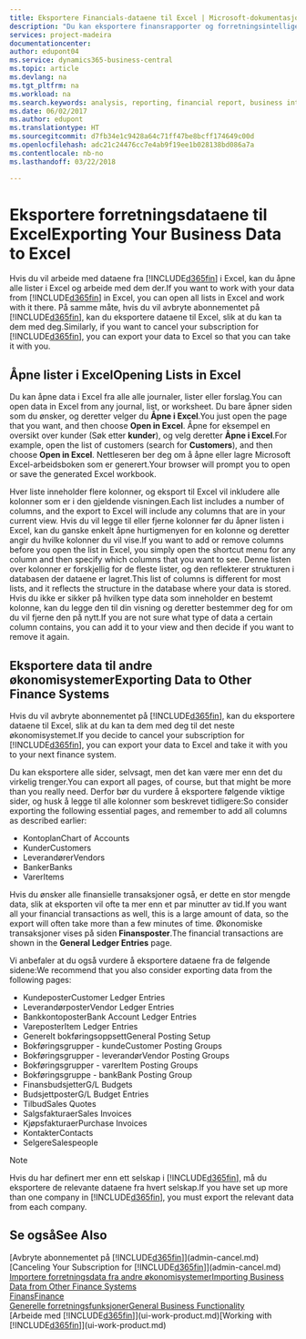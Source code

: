 ```yaml
---
title: Eksportere Financials-dataene til Excel | Microsoft-dokumentasjon
description: "Du kan eksportere finansrapporter og forretningsintelligensdata fra Business Centraln til Excel, eller du kan åpne Financials-dataene i Excel."
services: project-madeira
documentationcenter: 
author: edupont04
ms.service: dynamics365-business-central
ms.topic: article
ms.devlang: na
ms.tgt_pltfrm: na
ms.workload: na
ms.search.keywords: analysis, reporting, financial report, business intelligence, BI, Excel
ms.date: 06/02/2017
ms.author: edupont
ms.translationtype: HT
ms.sourcegitcommit: d7fb34e1c9428a64c71ff47be8bcff174649c00d
ms.openlocfilehash: adc21c24476cc7e4ab9f19ee1b028138bd086a7a
ms.contentlocale: nb-no
ms.lasthandoff: 03/22/2018

---
```

# <a name="exporting-your-business-data-to-excel"></a><span data-ttu-id="cc2f5-103">Eksportere forretningsdataene til Excel</span><span class="sxs-lookup"><span data-stu-id="cc2f5-103">Exporting Your Business Data to Excel</span></span>
<span data-ttu-id="cc2f5-104">Hvis du vil arbeide med dataene fra [!INCLUDE[d365fin](includes/d365fin_md.md)] i Excel, kan du åpne alle lister i Excel og arbeide med dem der.</span><span class="sxs-lookup"><span data-stu-id="cc2f5-104">If you want to work with your data from [!INCLUDE[d365fin](includes/d365fin_md.md)] in Excel, you can open all lists in Excel and work with it there.</span></span> <span data-ttu-id="cc2f5-105">På samme måte, hvis du vil avbryte abonnementet på [!INCLUDE[d365fin](includes/d365fin_md.md)], kan du eksportere dataene til Excel, slik at du kan ta dem med deg.</span><span class="sxs-lookup"><span data-stu-id="cc2f5-105">Similarly, if you want to cancel your subscription for [!INCLUDE[d365fin](includes/d365fin_md.md)], you can export your data to Excel so that you can take it with you.</span></span>

## <a name="opening-lists-in-excel"></a><span data-ttu-id="cc2f5-106">Åpne lister i Excel</span><span class="sxs-lookup"><span data-stu-id="cc2f5-106">Opening Lists in Excel</span></span>
<span data-ttu-id="cc2f5-107">Du kan åpne data i Excel fra alle alle journaler, lister eller forslag.</span><span class="sxs-lookup"><span data-stu-id="cc2f5-107">You can open data in Excel from any journal, list, or worksheet.</span></span> <span data-ttu-id="cc2f5-108">Du bare åpner siden som du ønsker, og deretter velger du **Åpne i Excel**.</span><span class="sxs-lookup"><span data-stu-id="cc2f5-108">You just open the page that you want, and then choose **Open in Excel**.</span></span> <span data-ttu-id="cc2f5-109">Åpne for eksempel en oversikt over kunder (Søk etter **kunder**), og velg deretter **Åpne i Excel**.</span><span class="sxs-lookup"><span data-stu-id="cc2f5-109">For example, open the list of customers (search for **Customers**), and then choose **Open in Excel**.</span></span> <span data-ttu-id="cc2f5-110">Nettleseren ber deg om å åpne eller lagre Microsoft Excel-arbeidsboken som er generert.</span><span class="sxs-lookup"><span data-stu-id="cc2f5-110">Your browser will prompt you to open or save the generated Excel workbook.</span></span>  

<span data-ttu-id="cc2f5-111">Hver liste inneholder flere kolonner, og eksport til Excel vil inkludere alle kolonner som er i den gjeldende visningen.</span><span class="sxs-lookup"><span data-stu-id="cc2f5-111">Each list includes a number of columns, and the export to Excel will include any columns that are in your current view.</span></span> <span data-ttu-id="cc2f5-112">Hvis du vil legge til eller fjerne kolonner før du åpner listen i Excel, kan du ganske enkelt åpne hurtigmenyen for en kolonne og deretter angir du hvilke kolonner du vil vise.</span><span class="sxs-lookup"><span data-stu-id="cc2f5-112">If you want to add or remove columns before you open the list in Excel, you simply open the shortcut menu for any column and then specify which columns that you want to see.</span></span> <span data-ttu-id="cc2f5-113">Denne listen over kolonner er forskjellig for de fleste lister, og den reflekterer strukturen i databasen der dataene er lagret.</span><span class="sxs-lookup"><span data-stu-id="cc2f5-113">This list of columns is different for most lists, and it reflects the structure in the database where your data is stored.</span></span> <span data-ttu-id="cc2f5-114">Hvis du ikke er sikker på hvilken type data som inneholder en bestemt kolonne, kan du legge den til din visning og deretter bestemmer deg for om du vil fjerne den på nytt.</span><span class="sxs-lookup"><span data-stu-id="cc2f5-114">If you are not sure what type of data a certain column contains, you can add it to your view and then decide if you want to remove it again.</span></span>  

## <a name="exporting-data-to-other-finance-systems"></a><span data-ttu-id="cc2f5-115">Eksportere data til andre økonomisystemer</span><span class="sxs-lookup"><span data-stu-id="cc2f5-115">Exporting Data to Other Finance Systems</span></span>
<span data-ttu-id="cc2f5-116">Hvis du vil avbryte abonnementet på [!INCLUDE[d365fin](includes/d365fin_md.md)], kan du eksportere dataene til Excel, slik at du kan ta dem med deg til det neste økonomisystemet.</span><span class="sxs-lookup"><span data-stu-id="cc2f5-116">If you decide to cancel your subscription for [!INCLUDE[d365fin](includes/d365fin_md.md)], you can export your data to Excel and take it with you to your next finance system.</span></span>  

<span data-ttu-id="cc2f5-117">Du kan eksportere alle sider, selvsagt, men det kan være mer enn det du virkelig trenger.</span><span class="sxs-lookup"><span data-stu-id="cc2f5-117">You can export all pages, of course, but that might be more than you really need.</span></span> <span data-ttu-id="cc2f5-118">Derfor bør du vurdere å eksportere følgende viktige sider, og husk å legge til alle kolonner som beskrevet tidligere:</span><span class="sxs-lookup"><span data-stu-id="cc2f5-118">So consider exporting the following essential pages, and remember to add all columns as described earlier:</span></span>  

* <span data-ttu-id="cc2f5-119">Kontoplan</span><span class="sxs-lookup"><span data-stu-id="cc2f5-119">Chart of Accounts</span></span>  
* <span data-ttu-id="cc2f5-120">Kunder</span><span class="sxs-lookup"><span data-stu-id="cc2f5-120">Customers</span></span>  
* <span data-ttu-id="cc2f5-121">Leverandører</span><span class="sxs-lookup"><span data-stu-id="cc2f5-121">Vendors</span></span>  
* <span data-ttu-id="cc2f5-122">Banker</span><span class="sxs-lookup"><span data-stu-id="cc2f5-122">Banks</span></span>  
* <span data-ttu-id="cc2f5-123">Varer</span><span class="sxs-lookup"><span data-stu-id="cc2f5-123">Items</span></span>  

<span data-ttu-id="cc2f5-124">Hvis du ønsker alle finansielle transaksjoner også, er dette en stor mengde data, slik at eksporten vil ofte ta mer enn et par minutter av tid.</span><span class="sxs-lookup"><span data-stu-id="cc2f5-124">If you want all your financial transactions as well, this is a large amount of data, so the export will often take more than a few minutes of time.</span></span> <span data-ttu-id="cc2f5-125">Økonomiske transaksjoner vises på siden **Finansposter**.</span><span class="sxs-lookup"><span data-stu-id="cc2f5-125">The financial transactions are shown in the **General Ledger Entries** page.</span></span>  

<span data-ttu-id="cc2f5-126">Vi anbefaler at du også vurdere å eksportere dataene fra de følgende sidene:</span><span class="sxs-lookup"><span data-stu-id="cc2f5-126">We recommend that you also consider exporting data from the following pages:</span></span>  

* <span data-ttu-id="cc2f5-127">Kundeposter</span><span class="sxs-lookup"><span data-stu-id="cc2f5-127">Customer Ledger Entries</span></span>  
* <span data-ttu-id="cc2f5-128">Leverandørposter</span><span class="sxs-lookup"><span data-stu-id="cc2f5-128">Vendor Ledger Entries</span></span>  
* <span data-ttu-id="cc2f5-129">Bankkontoposter</span><span class="sxs-lookup"><span data-stu-id="cc2f5-129">Bank Account Ledger Entries</span></span>  
* <span data-ttu-id="cc2f5-130">Vareposter</span><span class="sxs-lookup"><span data-stu-id="cc2f5-130">Item Ledger Entries</span></span>  
* <span data-ttu-id="cc2f5-131">Generelt bokføringsoppsett</span><span class="sxs-lookup"><span data-stu-id="cc2f5-131">General Posting Setup</span></span>  
* <span data-ttu-id="cc2f5-132">Bokføringsgrupper - kunde</span><span class="sxs-lookup"><span data-stu-id="cc2f5-132">Customer Posting Groups</span></span>  
* <span data-ttu-id="cc2f5-133">Bokføringsgrupper - leverandør</span><span class="sxs-lookup"><span data-stu-id="cc2f5-133">Vendor Posting Groups</span></span>  
* <span data-ttu-id="cc2f5-134">Bokføringsgrupper - varer</span><span class="sxs-lookup"><span data-stu-id="cc2f5-134">Item Posting Groups</span></span>  
* <span data-ttu-id="cc2f5-135">Bokføringsgruppe - bank</span><span class="sxs-lookup"><span data-stu-id="cc2f5-135">Bank Posting Group</span></span>  
* <span data-ttu-id="cc2f5-136">Finansbudsjetter</span><span class="sxs-lookup"><span data-stu-id="cc2f5-136">G/L Budgets</span></span>  
* <span data-ttu-id="cc2f5-137">Budsjettposter</span><span class="sxs-lookup"><span data-stu-id="cc2f5-137">G/L Budget Entries</span></span>  
* <span data-ttu-id="cc2f5-138">Tilbud</span><span class="sxs-lookup"><span data-stu-id="cc2f5-138">Sales Quotes</span></span>  
* <span data-ttu-id="cc2f5-139">Salgsfakturaer</span><span class="sxs-lookup"><span data-stu-id="cc2f5-139">Sales Invoices</span></span>  
* <span data-ttu-id="cc2f5-140">Kjøpsfakturaer</span><span class="sxs-lookup"><span data-stu-id="cc2f5-140">Purchase Invoices</span></span>  
* <span data-ttu-id="cc2f5-141">Kontakter</span><span class="sxs-lookup"><span data-stu-id="cc2f5-141">Contacts</span></span>  
* <span data-ttu-id="cc2f5-142">Selgere</span><span class="sxs-lookup"><span data-stu-id="cc2f5-142">Salespeople</span></span>  

> [!NOTE]  
>   <span data-ttu-id="cc2f5-143">Hvis du har definert mer enn ett selskap i [!INCLUDE[d365fin](includes/d365fin_md.md)], må du eksportere de relevante dataene fra hvert selskap.</span><span class="sxs-lookup"><span data-stu-id="cc2f5-143">If you have set up more than one company in [!INCLUDE[d365fin](includes/d365fin_md.md)], you must export the relevant data from each company.</span></span>

## <a name="see-also"></a><span data-ttu-id="cc2f5-144">Se også</span><span class="sxs-lookup"><span data-stu-id="cc2f5-144">See Also</span></span>
<span data-ttu-id="cc2f5-145">[Avbryte abonnementet på [!INCLUDE[d365fin](includes/d365fin_md.md)]](admin-cancel.md)</span><span class="sxs-lookup"><span data-stu-id="cc2f5-145">[Canceling Your Subscription for [!INCLUDE[d365fin](includes/d365fin_md.md)]](admin-cancel.md)</span></span>  
[<span data-ttu-id="cc2f5-146">Importere forretningsdata fra andre økonomisystemer</span><span class="sxs-lookup"><span data-stu-id="cc2f5-146">Importing Business Data from Other Finance Systems</span></span>](upload-data.md)  
[<span data-ttu-id="cc2f5-147">Finans</span><span class="sxs-lookup"><span data-stu-id="cc2f5-147">Finance</span></span>](finance.md)  
[<span data-ttu-id="cc2f5-148">Generelle forretningsfunksjoner</span><span class="sxs-lookup"><span data-stu-id="cc2f5-148">General Business Functionality</span></span>](ui-across-business-areas.md)  
<span data-ttu-id="cc2f5-149">[Arbeide med [!INCLUDE[d365fin](includes/d365fin_md.md)]](ui-work-product.md)</span><span class="sxs-lookup"><span data-stu-id="cc2f5-149">[Working with [!INCLUDE[d365fin](includes/d365fin_md.md)]](ui-work-product.md)</span></span>  

